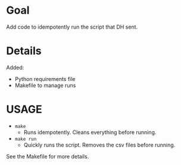# Goal
Add code to idempotently run the script that DH sent.

# Details
Added:
- Python requirements file
- Makefile to manage runs

# USAGE
- ```make```
  - Runs idempotently. Cleans everything before running.
- ```make run```
  - Quickly runs the script. Removes the csv files before running.

See the Makefile for more details.


